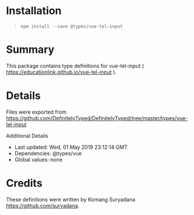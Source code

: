 # Installation
> `npm install --save @types/vue-tel-input`

# Summary
This package contains type definitions for vue-tel-input ( https://educationlink.github.io/vue-tel-input ).

# Details
Files were exported from https://github.com/DefinitelyTyped/DefinitelyTyped/tree/master/types/vue-tel-input

Additional Details
 * Last updated: Wed, 01 May 2019 23:12:14 GMT
 * Dependencies: @types/vue
 * Global values: none

# Credits
These definitions were written by Komang Suryadana <https://github.com/suryadana>.
